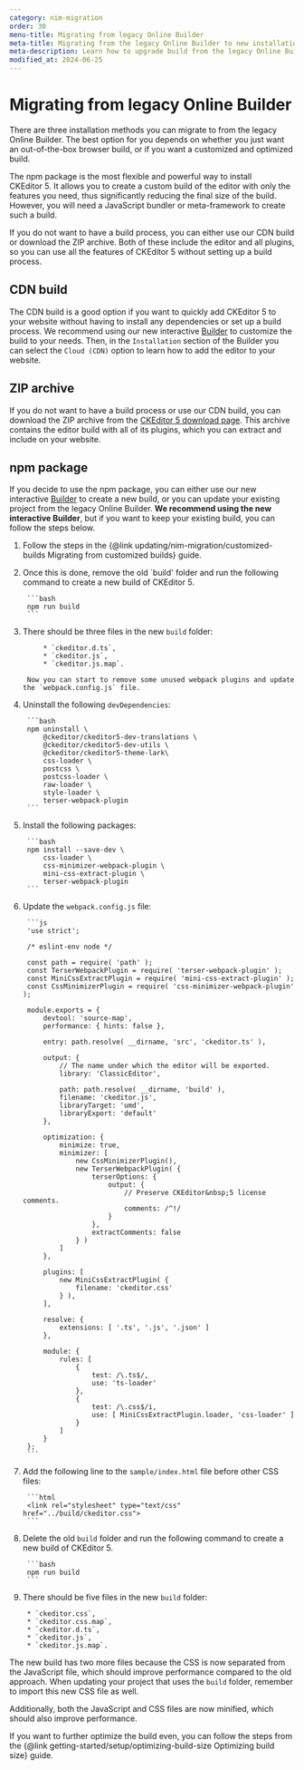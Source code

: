 ```yaml
---
category: nim-migration
order: 30
menu-title: Migrating from legacy Online Builder
meta-title: Migrating from the legacy Online Builder to new installation methods | CKEditor 5 documentation
meta-description: Learn how to upgrade build from the legacy Online Builder to new installation methods.
modified_at: 2024-06-25
---
```


# Migrating from legacy Online Builder

There are three installation methods you can migrate to from the legacy Online Builder. The best option for you depends on whether you just want an out-of-the-box browser build, or if you want a customized and optimized build.

The npm package is the most flexible and powerful way to install CKEditor&nbsp;5. It allows you to create a custom build of the editor with only the features you need, thus significantly reducing the final size of the build. However, you will need a JavaScript bundler or meta-framework to create such a build.

If you do not want to have a build process, you can either use our CDN build or download the ZIP archive. Both of these include the editor and all plugins, so you can use all the features of CKEditor&nbsp;5 without setting up a build process.

## CDN build

The CDN build is a good option if you want to quickly add CKEditor&nbsp;5 to your website without having to install any dependencies or set up a build process. We recommend using our new interactive [Builder](https://ckeditor.com/ckeditor-5/builder?redirect=docs) to customize the build to your needs. Then, in the `Installation` section of the Builder you can select the `Cloud (CDN)` option to learn how to add the editor to your website.

## ZIP archive

If you do not want to have a build process or use our CDN build, you can download the ZIP archive from the [CKEditor&nbsp;5 download page](https://ckeditor.com/ckeditor-5/download/#zip). This archive contains the editor build with all of its plugins, which you can extract and include on your website.

## npm package

If you decide to use the npm package, you can either use our new interactive [Builder](https://ckeditor.com/ckeditor-5/builder?redirect=docs) to create a new build, or you can update your existing project from the legacy Online Builder. **We recommend using the new interactive Builder**, but if you want to keep your existing build, you can follow the steps below.

1. Follow the steps in the {@link updating/nim-migration/customized-builds Migrating from customized builds} guide.
	
2. Once this is done, remove the old `build' folder and run the following command to create a new build of CKEditor&nbsp;5.

		```bash
		npm run build
		```

3. There should be three files in the new `build` folder:

			* `ckeditor.d.ts`,
			* `ckeditor.js`,
			* `ckeditor.js.map`.

		Now you can start to remove some unused webpack plugins and update the `webpack.config.js` file.

4. Uninstall the following `devDependencies`:

		```bash
		npm uninstall \
			@ckeditor/ckeditor5-dev-translations \
			@ckeditor/ckeditor5-dev-utils \
			@ckeditor/ckeditor5-theme-lark\
			css-loader \
			postcss \
			postcss-loader \
			raw-loader \
			style-loader \
			terser-webpack-plugin
		```

5. Install the following packages:

		```bash
		npm install --save-dev \
			css-loader \
			css-minimizer-webpack-plugin \
			mini-css-extract-plugin \
			terser-webpack-plugin
		```

6. Update the `webpack.config.js` file:

		```js
		'use strict';

		/* eslint-env node */

		const path = require( 'path' );
		const TerserWebpackPlugin = require( 'terser-webpack-plugin' );
		const MiniCssExtractPlugin = require( 'mini-css-extract-plugin' );
		const CssMinimizerPlugin = require( 'css-minimizer-webpack-plugin' );

		module.exports = {
			devtool: 'source-map',
			performance: { hints: false },

			entry: path.resolve( __dirname, 'src', 'ckeditor.ts' ),

			output: {
				// The name under which the editor will be exported.
				library: 'ClassicEditor',

				path: path.resolve( __dirname, 'build' ),
				filename: 'ckeditor.js',
				libraryTarget: 'umd',
				libraryExport: 'default'
			},

			optimization: {
				minimize: true,
				minimizer: [
					new CssMinimizerPlugin(),
					new TerserWebpackPlugin( {
						terserOptions: {
							output: {
								// Preserve CKEditor&nbsp;5 license comments.
								comments: /^!/
							}
						},
						extractComments: false
					} )
				]
			},

			plugins: [
				new MiniCssExtractPlugin( {
					filename: 'ckeditor.css'
				} ),
			],

			resolve: {
				extensions: [ '.ts', '.js', '.json' ]
			},

			module: {
				rules: [
					{
						test: /\.ts$/,
						use: 'ts-loader'
					},
					{
						test: /\.css$/i,
						use: [ MiniCssExtractPlugin.loader, 'css-loader' ]
					}
				]
			}
		};
		```

7. Add the following line to the `sample/index.html` file before other CSS files:
	
		```html
		<link rel="stylesheet" type="text/css" href="../build/ckeditor.css">
		```

8. Delete the old `build` folder and run the following command to create a new build of CKEditor&nbsp;5.

		```bash
		npm run build
		```

9. There should be five files in the new `build` folder:

		* `ckeditor.css`,
		* `ckeditor.css.map`,
		* `ckeditor.d.ts`,
		* `ckeditor.js`,
		* `ckeditor.js.map`.

The new build has two more files because the CSS is now separated from the JavaScript file, which should improve performance compared to the old approach. When updating your project that uses the `build` folder, remember to import this new CSS file as well.

Additionally, both the JavaScript and CSS files are now minified, which should also improve performance.

If you want to further optimize the build even, you can follow the steps from the {@link getting-started/setup/optimizing-build-size Optimizing build size} guide.
